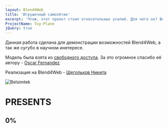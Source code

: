 ```yaml
---
layout: Blend4Web
title: 'Игрушечный самолётик'
excerpt: 'Чтож, этот проект стоил относительных усилий. Для чего он? Во-первых, пощупать Blend4Web больше не как платформу для простых демонстраций, но и как реальную возможность добавить разнообразную логику + объединить Blend4Web и остальной Web, но самое главное посмотреть свои сильные и слабые стороны как Web разработчик. На что-то серьёзное я, конечно не претендую, но всегда интересно узнать глубину своих знаний. Во-вторых, это демонстрация возможностей Blend4Web не только для меня, но и для работодателя. Я, конечно, понимаю, что на самом сайте дистрибутива есть примеры и получше, но у них один минус - их разрабатывал не я.'
ProjectName: Toy-Plane
jQuery: true
---
```

<div id="Menu">
	  <div id="MenuAnimationButton" class="MenuButton BGAnimation"></div>	
	  <div id="MenuLampButton" class="MenuButton BGLamp"></div>	
  </div>

  <div id="InfoButton" class="InfoBG"></div>
  <div id="InfoBlock">
    <p>Данная работа сделана для демонстрации возможностей Blend4Web, а так же сугубо в научном инетересе.</p>
  	<p>Модель была взята из <a href="https://www.blendswap.com/blends/view/68740">свободного доступа</a>. За это огромное спасибо её автору - <a href="https://www.blendswap.com/user/OscarLeif">Oscar Fernandez</a></p>
  	<p>Реализация на Blend4Web - <a href="https://vk.com/mousecach">Щегольков Никита</a></p>
  </div>	


  <div id="AnimButton_AirplaneScrew" class="AnchorButton BGAnimation"></div>
  <div id="AnimButton_Cockpit" class="AnchorButton BGAnimation"></div>



  <div id="LampButton_White" class="AnchorButton BGLampActive"></div>
  <div id="LampButton_Red" class="AnchorButton BGLampActiveRed"></div>
  <div id="LampButton_Blue" class="AnchorButton BGLampActiveBlue"></div>

  <div id="PreloaderContainer">
    <div class="ImgContainer">
        <img src="./../../assets/B4W/Projects/Toy-Plane/assets/BelsimtekLogo.png" alt="Belsimtek">
    </div>
    <h1>PRESENTS</h1>
    <h2 id="PersentNumeric">0%</h2>
  </div>
  <audio id="CocpitAudio" src="./../../assets/B4W/Projects/Toy-Plane/assets/CocpitOpen.mp3"></audio>
  <audio id="PropellerAudio" src="./../../assets/B4W/Projects/Toy-Plane/assets/Propeller.mp3" loop></audio>